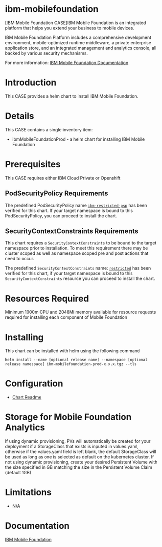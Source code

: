 # ibm-mobilefoundation
[IBM Mobile Foundation CASE]IBM Mobile Foundation is an integrated platform that helps you extend your business to mobile devices.

IBM Mobile Foundation Platform includes a comprehensive development environment, mobile-optimized runtime middleware, a private enterprise application store, and an integrated management and analytics console, all backed by various security mechanisms.

For more information: [IBM Mobile Foundation Documentation](https://mobilefirstplatform.ibmcloud.com/tutorials/en/foundation/8.0/)

# Introduction
This CASE provides a helm chart to install IBM Mobile Foundation.

# Details
This CASE contains a single inventory item:
- ibmMobileFoundationProd - a helm chart for installing IBM Mobile Foundation

# Prerequisites
This CASE requires either IBM Cloud Private or Openshift

## PodSecurityPolicy Requirements
The predefined PodSecurityPolicy name [`ibm-restricted-psp`](https://ibm.biz/cpkspec-psp) has been verified for this chart. If your target namespace is bound to this PodSecurityPolicy, you can proceed to install the chart.

## SecurityContextConstraints Requirements
This chart requires a `SecurityContextConstraints` to be bound to the target namespace prior to installation. To meet this requirement there may be cluster scoped as well as namespace scoped pre and post actions that need to occur.

The predefined `SecurityContextConstraints` name: [`restricted`](https://ibm.biz/cpkspec-scc) has been verified for this chart, if your target namespace is bound to this `SecurityContextConstraints` resource you can proceed to install the chart.

# Resources Required
Minimum 1000m CPU and 2048Mi memory available for resource requests required for installing each component of Mobile Foundation

# Installing
This chart can be installed with helm using the following command

```
helm install --name [optional release name] --namespace [optional release namespace] ibm-mobilefoundation-prod-x.x.x.tgz --tls
```

# Configuration
- [Chart Readme](./inventory/ibmMobileFoundationProd/README.md) 

# Storage for Mobile Foundation Analytics 
If using dynamic provisioning, PVs will automatically be created for your deployment if a StorageClass that exists is inputed in values.yaml, otherwise if the values.yaml field is left blank, the default StorageClass will be used as long as one is selected as default on the kubernetes cluster.
If not using dynamic provisioning, create your desired Persistent Volume with the size specified in GB matching the size in the Persistent Volume Claim (default 1GB)

# Limitations
- N/A
# Documentation

[IBM Mobile Foundation](https://mobilefirstplatform.ibmcloud.com/tutorials/en/foundation/8.0)